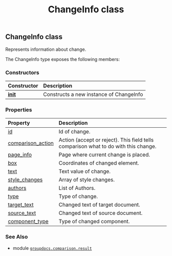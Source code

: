 ﻿---
title: ChangeInfo class
second_title: GroupDocs.Comparison for Python via .NET API References
description: 
type: docs
url: /python-net/groupdocs.comparison.result/changeinfo/
is_root: false
weight: 10
---

## ChangeInfo class

Represents information about change.



The ChangeInfo type exposes the following members:

### Constructors
| Constructor | Description |
| :- | :- |
| [__init__](/comparison/python-net/groupdocs.comparison.result/changeinfo/__init__/#) | Constructs a new instance of ChangeInfo |


### Properties
| Property | Description |
| :- | :- |
| [id](/comparison/python-net/groupdocs.comparison.result/changeinfo/id) | Id of change. |
| [comparison_action](/comparison/python-net/groupdocs.comparison.result/changeinfo/comparison_action) | Action (accept or reject). This field tells comparison what to do with this change. |
| [page_info](/comparison/python-net/groupdocs.comparison.result/changeinfo/page_info) | Page where current change is placed. |
| [box](/comparison/python-net/groupdocs.comparison.result/changeinfo/box) | Coordinates of changed element. |
| [text](/comparison/python-net/groupdocs.comparison.result/changeinfo/text) | Text value of change. |
| [style_changes](/comparison/python-net/groupdocs.comparison.result/changeinfo/style_changes) | Array of style changes. |
| [authors](/comparison/python-net/groupdocs.comparison.result/changeinfo/authors) | List of Authors. |
| [type](/comparison/python-net/groupdocs.comparison.result/changeinfo/type) | Type of change. |
| [target_text](/comparison/python-net/groupdocs.comparison.result/changeinfo/target_text) | Changed text of target document. |
| [source_text](/comparison/python-net/groupdocs.comparison.result/changeinfo/source_text) | Changed text of source document. |
| [component_type](/comparison/python-net/groupdocs.comparison.result/changeinfo/component_type) | Type of changed component. |



### See Also
* module [`groupdocs.comparison.result`](..)
